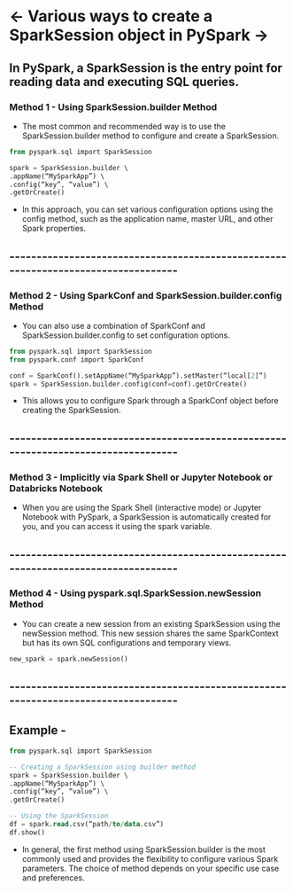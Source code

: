 # <- Various ways to create a SparkSession object in PySpark ->
## In PySpark, a SparkSession is the entry point for reading data and executing SQL queries.

### Method 1 - Using SparkSession.builder Method
- The most common and recommended way is to use the SparkSession.builder method to configure and create a SparkSession.
```sql
from pyspark.sql import SparkSession

spark = SparkSession.builder \
.appName(“MySparkApp”) \
.config(“key”, “value”) \
.getOrCreate()
```
- In this approach, you can set various configuration options using the config method, such as the application name, master URL, and other Spark properties.
## ----------------------------------------------------------------------------------
### Method 2 - Using SparkConf and SparkSession.builder.config Method
- You can also use a combination of SparkConf and SparkSession.builder.config to set configuration options.
```sql
from pyspark.sql import SparkSession
from pyspark.conf import SparkConf

conf = SparkConf().setAppName(“MySparkApp”).setMaster(“local[2]”)
spark = SparkSession.builder.config(conf=conf).getOrCreate()
```
- This allows you to configure Spark through a SparkConf object before creating the SparkSession.
## ----------------------------------------------------------------------------------
### Method 3 - Implicitly via Spark Shell or Jupyter Notebook or Databricks Notebook
- When you are using the Spark Shell (interactive mode) or Jupyter Notebook with PySpark, a SparkSession is automatically created for you, and you can access it using the spark variable.
## ----------------------------------------------------------------------------------
### Method 4 -  Using pyspark.sql.SparkSession.newSession Method
- You can create a new session from an existing SparkSession using the newSession method. This new session shares the same SparkContext but has its own SQL configurations and temporary views.
```sql
new_spark = spark.newSession()
```
## ----------------------------------------------------------------------------------
## Example -
```sql
from pyspark.sql import SparkSession

-- Creating a SparkSession using builder method
spark = SparkSession.builder \
.appName(“MySparkApp”) \
.config(“key”, “value”) \
.getOrCreate()

-- Using the SparkSession
df = spark.read.csv(“path/to/data.csv”)
df.show()
```
- In general, the first method using SparkSession.builder is the most commonly used and provides the flexibility to configure various Spark parameters. The choice of method depends on your specific use case and preferences.
